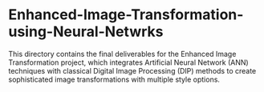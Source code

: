 # Enhanced-Image-Transformation-using-Neural-Netwrks
This directory contains the final deliverables for the Enhanced Image Transformation project, which integrates Artificial Neural Network (ANN) techniques with classical Digital Image Processing (DIP) methods to create sophisticated image transformations with multiple style options.
